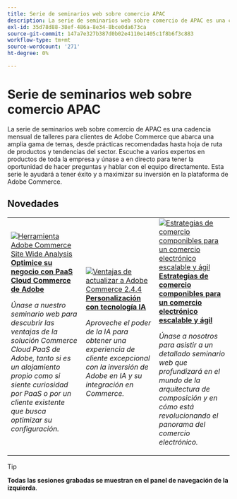 ```yaml
---
title: Serie de seminarios web sobre comercio APAC
description: La serie de seminarios web sobre comercio de APAC es una cadencia mensual de talleres para clientes de Adobe Commerce que abarca una amplia gama de temas, desde prácticas recomendadas hasta hoja de ruta de productos y tendencias del sector.
exl-id: 35d78d88-38ef-486a-8e34-8bce0da673ca
source-git-commit: 147a7e327b387d0b02e4110e1405c1f8b6f3c883
workflow-type: tm+mt
source-wordcount: '271'
ht-degree: 0%

---
```


# Serie de seminarios web sobre comercio APAC

La serie de seminarios web sobre comercio de APAC es una cadencia mensual de talleres para clientes de Adobe Commerce que abarca una amplia gama de temas, desde prácticas recomendadas hasta hoja de ruta de productos y tendencias del sector. Escuche a varios expertos en productos de toda la empresa y únase a en directo para tener la oportunidad de hacer preguntas y hablar con el equipo directamente. Esta serie le ayudará a tener éxito y a maximizar su inversión en la plataforma de Adobe Commerce.

## Novedades

<table>
<tr>
  <td>
    <a href="https://experienceleague.adobe.com/docs/events/apac-commerce-recordings/2023/adobes-paas-cloud-commerce.html">
      <img alt="Herramienta Adobe Commerce Site Wide Analysis" src="https://video.tv.adobe.com/v/3419132?format=jpeg" />
    </a>
     <div>
      <a href="https://experienceleague.adobe.com/docs/events/apac-commerce-recordings/2023/adobes-paas-cloud-commerce.html">
        <strong>Optimice su negocio con PaaS Cloud Commerce de Adobe</strong>
      </a>
    </div>
    <p>
    <em>Únase a nuestro seminario web para descubrir las ventajas de la solución Commerce Cloud PaaS de Adobe, tanto si es un alojamiento propio como si siente curiosidad por PaaS o por un cliente existente que busca optimizar su configuración.</em>
    <p>
  </td>
  <td>
    <a href="https://experienceleague.adobe.com/docs/events/apac-commerce-recordings/2023/ai-personalisation.html">
      <img alt="Ventajas de actualizar a Adobe Commerce 2.4.4" src="https://video.tv.adobe.com/v/3419107?format=jpeg" />
    </a>
     <div>
      <a href="https://experienceleague.adobe.com/docs/events/apac-commerce-recordings/2023/ai-personalisation.html">
        <strong>Personalización con tecnología IA</strong>
      </a>
    </div>
    <p>
    <em>Aproveche el poder de la IA para obtener una experiencia de cliente excepcional con la inversión de Adobe en IA y su integración en Commerce.</em>
    <p>
  </td>
  <td>
    <a href="https://experienceleague.adobe.com/docs/events/apac-commerce-recordings/2023/composable-commerce.html">
      <img alt="Estrategias de comercio componibles para un comercio electrónico escalable y ágil" src="https://video.tv.adobe.com/v/3420655?format=jpeg" />
    </a>
     <div>
      <a href="https://experienceleague.adobe.com/docs/events/apac-commerce-recordings/2023/composable-commerce.html">
        <strong>Estrategias de comercio componibles para un comercio electrónico escalable y ágil</strong>
      </a>
    </div>
    <p>
    <em>Únase a nosotros para asistir a un detallado seminario web que profundizará en el mundo de la arquitectura de composición y en cómo está revolucionando el panorama del comercio electrónico.</em>
    <p>
  </td>  
</tr>
</table>

>[!TIP]
>
>**Todas las sesiones grabadas se muestran en el panel de navegación de la izquierda**.
